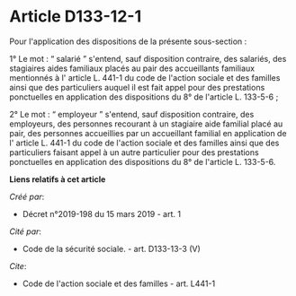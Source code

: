 # Article D133-12-1

Pour l'application des dispositions de la présente sous-section :

1° Le mot : “ salarié ” s'entend, sauf disposition contraire, des salariés, des stagiaires aides familiaux placés au pair des
accueillants familiaux mentionnés à l' article L. 441-1 du code de l'action sociale et des familles ainsi que des
particuliers auquel il est fait appel pour des prestations ponctuelles en application des dispositions du 8° de l'article L.
133-5-6 ;

2° Le mot : “ employeur ” s'entend, sauf disposition contraire, des employeurs, des personnes recourant à un stagiaire aide
familial placé au pair, des personnes accueillies par un accueillant familial en application de l' article L. 441-1 du code
de l'action sociale et des familles ainsi que des particuliers faisant appel à un autre particulier pour des prestations
ponctuelles en application des dispositions du 8° de l'article L. 133-5-6.

**Liens relatifs à cet article**

_Créé par_:

  - Décret n°2019-198 du 15 mars 2019 - art. 1

_Cité par_:

  - Code de la sécurité sociale. - art. D133-13-3 (V)

_Cite_:

  - Code de l'action sociale et des familles - art. L441-1
